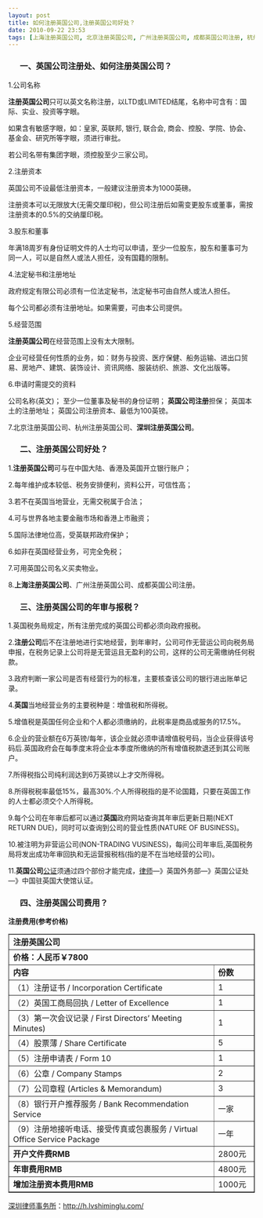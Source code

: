 ```yaml
---
layout: post
title: 如何注册英国公司,注册英国公司好处？
date: 2010-09-22 23:53
tags: [上海注册英国公司, 北京注册英国公司, 广州注册英国公司, 成都英国公司注册, 杭州注册英国公司, 注册英国公司费用, 深圳法律顾问律师, 深圳注册英国公司, 离岸公司, 英国公司注册处]
---
```

<ol>
<h3>一、英国公司注册处、如何注册英国公司？</h3>
</ol>
1.公司名称

<strong>注册英国公司</strong>只可以英文名称注册，以LTD或LIMITED结尾，名称中可含有：国际、实业、投资等字眼。

如果含有敏感字眼，如：皇家, 英联邦, 银行, 联合会, 商会、控股、学院、协会、基金会、研究所等字眼，须进行审批。

若公司名带有集团字眼，须控股至少三家公司。

2.注册资本

英国公司不设最低注册资本，一般建议注册资本为1000英磅。

注册资本可以无限放大(无需交厘印税)，但公司注册后如需变更股东或董事，需按注册资本的0.5%的交纳厘印税。

3.股东和董事

年满18周岁有身份证明文件的人士均可以申请，至少一位股东，股东和董事可为同一人，可以是自然人或法人担任，没有国籍的限制。

4.法定秘书和注册地址

政府规定有限公司必须有一位法定秘书，法定秘书可由自然人或法人担任。

每个公司都必须有注册地址。如果需要，可由本公司提供。

5.经营范围

<strong>注册英国公司</strong>在经营范围上没有太大限制。

企业可经营任何性质的业务，如：财务与投资、医疗保健、船务运输、进出口贸易、房地产、建筑、装饰设计、资讯网络、服装纺织、旅游、文化出版等。

6.申请时需提交的资料

公司名称(英文)；
至少一位董事及秘书的身份证明；
<strong>英国公司注册</strong>担保；
英国本土的注册地址；
英国公司注册资本、最低为100英镑。

7.北京注册英国公司、杭州注册英国公司、<strong>深圳注册英国公司</strong>。
<ol>
<h3>二、注册英国公司好处？</h3>
</ol>
1.<strong>注册英国公司</strong>可与在中国大陆、香港及英国开立银行账户；

2.每年维护成本较低、税务安排便利，资料公开，可信性高；

3.若不在英国当地营业，无需交税属于合法；

4.可与世界各地主要金融市场和香港上市融资；

5.国际法律地位高，受英联邦政府保护；

6.如非在英国经营业务，可完全免税；

7.可用英国公司名义买卖物业。

8.<strong>上海注册英国公司</strong>、广州注册英国公司、成都英国公司注册。
<ol>
<h3>三、注册英国公司的年审与报税？</h3>
</ol>
1.英国税务局规定，所有注册完成的英国公司都必须向政府报税。

2.<strong>注册公司</strong>后不在注册地进行实地经营，到年审时，公司可作无营运公司向税务局申报，在税务记录上公司将是无营运且无盈利的公司，这样的公司无需缴纳任何税款。

3.政府判断一家公司是否有经营行为的标准，主要核查该公司的银行进出账单记录。

4.<strong>英国</strong>当地经营业务的主要税种是：增值税和所得税。

5.增值税是英国任何企业和个人都必须缴纳的，此税率是商品或服务的17.5%。

6.企业的营业额在6万英镑/每年，该企业就必须申请增值税号码，当企业获得该号码后.英国政府会在每季度末将企业本季度所缴纳的所有增值税款退还到其公司账户。

7.所得税指公司纯利润达到6万英镑以上才交所得税。

8.所得税税率最低15%，最高30%.个人所得税指的是不论国籍，只要在英国工作的人士都必须交个人所得税。

9.每个公司在年审后都可以通过<strong>英国</strong>政府网站查询其年审后更新日期(NEXT RETURN DUE)，同时可以查询到公司的营业性质(NATURE OF BUSINESS)。

10.被注明为非营运公司(NON-TRADING VUSINESS)，每间公司年审后,英国税务局将发出成功年审回执和无运营报税档(指的是不在当地经营的公司)。

11.<strong>英国公司</strong><a href="http://h.lvshiminglu.com/law/178.html" target="_blank">公证</a>须通过四个部份才能完成，<a href="http://h.lvshiminglu.com/" target="_blank">律师</a>—》英国外务部—》英国公证处—》中国驻英国大使馆认证。
<ol>
<h3>四、注册英国公司费用？</h3>
</ol>
<strong>注册费用(参考价格)</strong>
<table border="1" cellspacing="0" cellpadding="0" align="left">
<tbody>
<tr>
<td colspan="2" width="579"><strong>注册</strong><strong>英国公司</strong></td>
</tr>
<tr>
<td colspan="2" width="579"><strong>价格：人民币￥</strong><strong>7800</strong></td>
</tr>
<tr>
<td width="504"><strong>内容</strong></td>
<td width="74"><strong>份数</strong></td>
</tr>
<tr>
<td width="504">（1）注册证书 /   Incorporation Certificate</td>
<td width="74">1</td>
</tr>
<tr>
<td width="504">（2）英国工商局回执 / Letter   of Excellence</td>
<td width="74">1</td>
</tr>
<tr>
<td width="504">（3）第一次会议记录 / First   Directors’ Meeting Minutes)</td>
<td width="74">1</td>
</tr>
<tr>
<td width="504">（4）股票薄 / Share   Certificate</td>
<td width="74">5</td>
</tr>
<tr>
<td width="504">（5）注册申请表 / Form 10</td>
<td width="74">1</td>
</tr>
<tr>
<td width="504">（6）公章 / Company   Stamps</td>
<td width="74">2</td>
</tr>
<tr>
<td width="504">（7）公司章程 (Articles   &amp; Memorandum)</td>
<td width="74">3</td>
</tr>
<tr>
<td width="504">（8）银行开户推荐服务 / Bank   Recommendation Service</td>
<td width="74">一家</td>
</tr>
<tr>
<td width="504">（9）注册地接听电话、接受传真或包裹服务 / Virtual   Office Service Package</td>
<td width="74">一年</td>
</tr>
<tr>
<td width="504"><strong>开户文件费</strong><strong>RMB</strong></td>
<td width="74">2800元</td>
</tr>
<tr>
<td width="504"><strong>年审费用</strong><strong>RMB</strong></td>
<td width="74">4800元</td>
</tr>
<tr>
<td width="504"><strong>增加注册资本费用RMB</strong></td>
<td width="74">1000元</td>
</tr>
</tbody>
</table>


<a href="http://h.lvshiminglu.com/">深圳律师事务所</a>：<a href="http://h.lvshiminglu.com/">http://h.lvshiminglu.com/</a>

